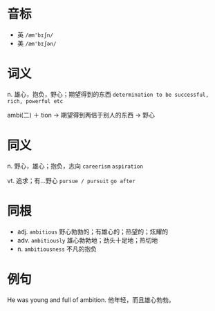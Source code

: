 # 音标

- 英 `/æm'bɪʃn/`
- 美 `/æm'bɪʃən/`

# 词义

n. 雄心，抱负，野心；期望得到的东西
`determination to be successful, rich, powerful etc`



ambi(二) ＋ tion → 期望得到两倍于别人的东西 → 野心

# 同义

n. 野心，雄心；抱负，志向
`careerism` `aspiration`

vt. 追求；有…野心
`pursue / pursuit` `go after`

# 同根

- adj. `ambitious` 野心勃勃的；有雄心的；热望的；炫耀的
- adv. `ambitiously` 雄心勃勃地；劲头十足地；热切地
- n. `ambitiousness` 不凡的抱负

# 例句

He was young and full of ambition.
他年轻，而且雄心勃勃。


